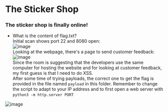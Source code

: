 # The Sticker Shop

### The sticker shop is finally online!
- What is the content of flag.txt?<br />
Initial scan shows port 22 and 8080 open:<br />
![image](https://github.com/user-attachments/assets/3c226334-4a0a-4938-8bc6-990b96401200)<br />
Looking at the webpage, there's a page to send customer feedback:<br />
![image](https://github.com/user-attachments/assets/18c3de7a-9635-46ff-a8da-edd3f4526399)<br />
Since the room is suggesting that the developers use the same computer for hosting the website and for looking at customer feedback, my first guess is that I need to do XSS. <br />
After some time of trying payloads, the correct one to get the flag is provided in the file named `payload` in this folder. Remember to change the script to adapt to your IP address and to first open a web server with `python3 -m http.server PORT` 


  

![image](https://github.com/user-attachments/assets/92871c0f-5ccf-454a-a8ce-392bd540f844)

